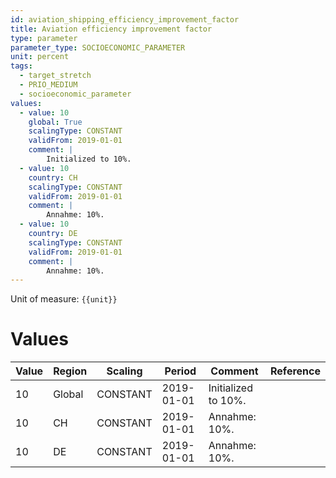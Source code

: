 ```yaml
---
id: aviation_shipping_efficiency_improvement_factor
title: Aviation efficiency improvement factor
type: parameter
parameter_type: SOCIOECONOMIC_PARAMETER
unit: percent
tags:
  - target_stretch
  - PRIO_MEDIUM
  - socioeconomic_parameter
values:
  - value: 10
    global: True
    scalingType: CONSTANT
    validFrom: 2019-01-01
    comment: |
        Initialized to 10%.
  - value: 10
    country: CH
    scalingType: CONSTANT
    validFrom: 2019-01-01
    comment: |
        Annahme: 10%.
  - value: 10
    country: DE
    scalingType: CONSTANT
    validFrom: 2019-01-01
    comment: |
        Annahme: 10%.
---
```



Unit of measure: `{{unit}}`


# Values


| Value | Region | Scaling | Period | Comment | Reference |
|-------|--------|---------|--------|---------|-----------|
| 10 | Global | CONSTANT | 2019-01-01 | Initialized to 10%. |  |
| 10 | CH | CONSTANT | 2019-01-01 | Annahme: 10%. |  |
| 10 | DE | CONSTANT | 2019-01-01 | Annahme: 10%. |  |


